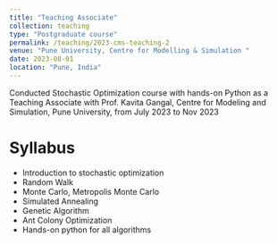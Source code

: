 ```yaml
---
title: "Teaching Associate"
collection: teaching
type: "Postgraduate course"
permalink: /teaching/2023-cms-teaching-2
venue: "Pune University, Centre for Modelling & Simulation "
date: 2023-08-01
location: "Pune, India"
---
```


Conducted Stochastic Optimization course with hands-on Python as a Teaching Associate with Prof. Kavita Gangal, Centre for Modeling and Simulation, Pune University, from July 2023 to Nov 2023

Syllabus
======
* Introduction to stochastic optimization
* Random Walk
* Monte Carlo, Metropolis Monte Carlo
* Simulated Annealing
* Genetic Algorithm
* Ant Colony Optimization
* Hands-on python for all algorithms